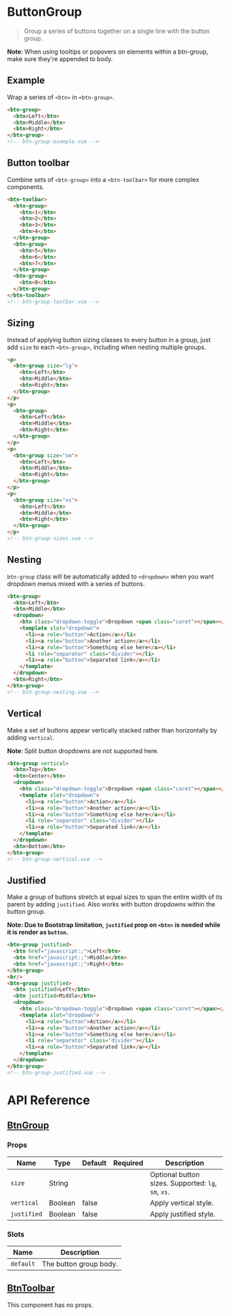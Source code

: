 # ButtonGroup

> Group a series of buttons together on a single line with the button group.

**Note**: When using tooltips or popovers on elements within a btn-group, make sure they're appended to body.

## Example

Wrap a series of `<btn>` in `<btn-group>`.

```html
<btn-group>
  <btn>Left</btn>
  <btn>Middle</btn>
  <btn>Right</btn>
</btn-group>
<!-- btn-group-example.vue -->
```

## Button toolbar

Combine sets of `<btn-group>` into a `<btn-toolbar>` for more complex components.

```html
<btn-toolbar>
  <btn-group>
    <btn>1</btn>
    <btn>2</btn>
    <btn>3</btn>
    <btn>4</btn>
  </btn-group>
  <btn-group>
    <btn>5</btn>
    <btn>6</btn>
    <btn>7</btn>
  </btn-group>
  <btn-group>
    <btn>8</btn>
  </btn-group>
</btn-toolbar>
<!-- btn-group-toolbar.vue -->
```

## Sizing

Instead of applying button sizing classes to every button in a group, just add `size` to each `<btn-group>`, including when nesting multiple groups.

```html
<p>
  <btn-group size="lg">
    <btn>Left</btn>
    <btn>Middle</btn>
    <btn>Right</btn>
  </btn-group>
</p>
<p>
  <btn-group>
    <btn>Left</btn>
    <btn>Middle</btn>
    <btn>Right</btn>
  </btn-group>
</p>
<p>
  <btn-group size="sm">
    <btn>Left</btn>
    <btn>Middle</btn>
    <btn>Right</btn>
  </btn-group>
</p>
<p>
  <btn-group size="xs">
    <btn>Left</btn>
    <btn>Middle</btn>
    <btn>Right</btn>
  </btn-group>
</p>
<!-- btn-group-sizes.vue -->
```

## Nesting

`btn-group` class will be automatically added to `<dropdown>` when you want dropdown menus mixed with a series of buttons.

```html
<btn-group>
  <btn>Left</btn>
  <btn>Middle</btn>
  <dropdown>
    <btn class="dropdown-toggle">Dropdown <span class="caret"></span></btn>
    <template slot="dropdown">
      <li><a role="button">Action</a></li>
      <li><a role="button">Another action</a></li>
      <li><a role="button">Something else here</a></li>
      <li role="separator" class="divider"></li>
      <li><a role="button">Separated link</a></li>
    </template>
  </dropdown>
  <btn>Right</btn>
</btn-group>
<!-- btn-group-nesting.vue -->
```

## Vertical

Make a set of buttons appear vertically stacked rather than horizontally by adding `vertical`. 

**Note**: Split button dropdowns are not supported here.

```html
<btn-group vertical>
  <btn>Top</btn>
  <btn>Center</btn>
  <dropdown>
    <btn class="dropdown-toggle">Dropdown <span class="caret"></span></btn>
    <template slot="dropdown">
      <li><a role="button">Action</a></li>
      <li><a role="button">Another action</a></li>
      <li><a role="button">Something else here</a></li>
      <li role="separator" class="divider"></li>
      <li><a role="button">Separated link</a></li>
    </template>
  </dropdown>
  <btn>Bottom</btn>
</btn-group>
<!-- btn-group-vertical.vue -->
```

## Justified

Make a group of buttons stretch at equal sizes to span the entire width of its parent by adding `justified`. Also works with button dropdowns within the button group.

**Note: Due to Bootstrap limitation, `justified` prop on `<btn>` is needed while it is render as `button`.**

```html
<btn-group justified>
  <btn href="javascript:;">Left</btn>
  <btn href="javascript:;">Middle</btn>
  <btn href="javascript:;">Right</btn>
</btn-group>
<br/>
<btn-group justified>
  <btn justified>Left</btn>
  <btn justified>Middle</btn>
  <dropdown>
    <btn class="dropdown-toggle">Dropdown <span class="caret"></span></btn>
    <template slot="dropdown">
      <li><a role="button">Action</a></li>
      <li><a role="button">Another action</a></li>
      <li><a role="button">Something else here</a></li>
      <li role="separator" class="divider"></li>
      <li><a role="button">Separated link</a></li>
    </template>
  </dropdown>
</btn-group>
<!-- btn-group-justified.vue -->
```

# API Reference

## [BtnGroup](https://github.com/wxsms/uiv/blob/release/src/components/button/BtnGroup.js)

### Props

Name             | Type       | Default  | Required | Description
---------------- | ---------- | -------- | -------- | -----------------------
`size`           | String     |          |          | Optional button sizes. Supported: `lg`, `sm`, `xs`.
`vertical`       | Boolean    | false    |          | Apply vertical style.
`justified`      | Boolean    | false    |          | Apply justified style.

### Slots

Name      | Description
--------- | -----------------------
`default` | The button group body.

## [BtnToolbar](https://github.com/wxsms/uiv/blob/release/src/components/button/BtnToolbar.js)

This component has no props.
